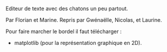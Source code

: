 Editeur de texte avec des chatons un peu partout.

Par Florian et Marine.
Repris par Gwénaëlle, Nicolas, et Laurine.

Pour faire marcher le bordel il faut télécharger : 
- matplotlib (pour la représentation graphique en 2D).

